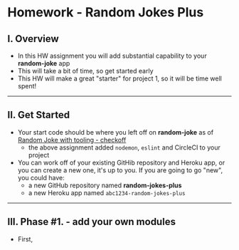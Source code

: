 # Homework - Random Jokes Plus

## I. Overview
- In this HW assignment you will add substantial capability to your **random-joke** app
- This will take a bit of time, so get started early
- This HW will make a great "starter" for project 1, so it will be time well spent!

<hr>
  
## II. Get Started
- Your start code should be where you left off on **random-joke** as of [Random Joke with tooling - checkoff](../checkoff-notes/random-joke-with-tooling-checkoff.md)
  - the above assignment added `nodemon`, `eslint` and CircleCI to your project
- You can work off of your existing GitHib repository and Heroku app, or you can create a new one, it's up to you. If you are going to go "new", you could have:
  - a new GitHub repository named **random-jokes-plus**
  - a new Heroku app named `abc1234-random-jokes-plus`

<hr>

## III. Phase #1. - add your own modules
- First, 
